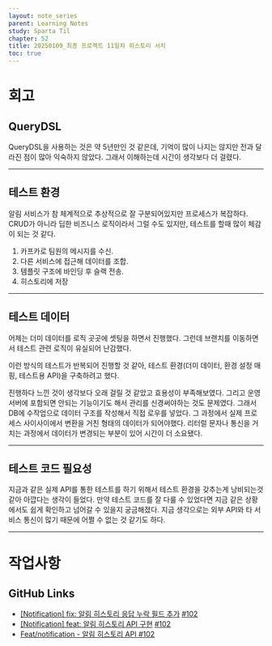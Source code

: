 ```yaml
---
layout: note_series
parent: Learning Notes
study: Sparta Til
chapter: 52
title: 20250109_최종 프로젝트 11일차 히스토리 서치
toc: true
---
```


# 회고
## QueryDSL
QueryDSL을 사용하는 것은 약 5년만인 것 같은데, 
기억이 많이 나지는 않지만 전과 달라진 점이 많아 익숙하지 않았다.
그래서 이해하는데 시간이 생각보다 더 걸렸다.

---

## 테스트 환경
알림 서비스가 참 체계적으로 추상적으로 잘 구분되어있지만 프로세스가 복잡하다.
CRUD가 아니라 딥한 비즈니스 로직이라서 그럴 수도 있지만, 테스트를 할때 많이 체감이 되는 것 같다.  

1. 카프카로 팀원의 메시지를 수신.
2. 다른 서비스에 접근해 데이터를 조합.
3. 템플릿 구조에 바인딩 후 슬랙 전송.
4. 히스토리에 저장

---

## 테스트 데이터
어제는 더미 데이터를 로직 곳곳에 셋팅을 하면서 진행했다.
그런데 브랜치를 이동하면서 테스트 관련 로직이 유실되어 난감했다.

이런 방식의 테스트가 반복되어 진행할 것 같아, 
테스트 환경(더미 데이터, 환경 설정 매핑, 테스트용 API)을 구축하려고 했다.

진행하다 느낀 것이 생각보다 오래 걸릴 것 같았고 효용성이 부족해보였다.
그리고 운영 서버에 포함되면 안되는 기능이기도 해서 관리를 신경써야하는 것도 문제였다.
그래서 DB에 수작업으로 데이터 구조를 작성해서 직접 로우를 넣었다.
그 과정에서 실제 프로세스 사이사이에서 변환을 거친 형태의 데이터가 되어야했다.
리터럴 문자나 통신을 거치는 과정에서 데이터가 변경되는 부분이 있어 시간이 더 소요됐다.

---

## 테스트 코드 필요성
지금과 같은 실제 API를 통한 테스트를 하기 위해서 테스트 환경을 갖추는게
낭비되는것 같아 아깝다는 생각이 들었다. 
만약 테스트 코드를 잘 다룰 수 있었다면 지금 같은 상황에서도
쉽게 확인하고 넘어갈 수 있을지 궁금해졌다.
지금 생각으로는 외부 API와 타 서비스 통신이 많기 때문에 어쩔 수 없는 것 같기도 하다.

---

# 작업사항
## GitHub Links
- [[Notification] fix: 알림 히스토리 응답 누락 필드 추가](https://github.com/BobJool/Waiting-Reservation-Service/commit/67b7685445a1bcf7b783aad64a2d99aedb8ebce8) [#102](https://github.com/BobJool/Waiting-Reservation-Service/issues/102)
- [[Notification] feat: 알림 히스토리 API 구현](https://github.com/BobJool/Waiting-Reservation-Service/commit/2d9c64c0de41ee6acf1b67ca975a2cb068cc4f8c) [#102](https://github.com/BobJool/Waiting-Reservation-Service/issues/102)
- [Feat/notification - 알림 히스토리 API #102](https://github.com/BobJool/Waiting-Reservation-Service/pull/103)